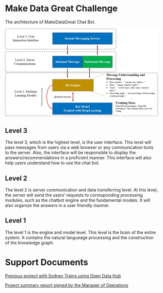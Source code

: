 # Make Data Great Challenge


The architecture of MakeDataGreat Chat Bot.

![alt text](https://github.com/Anjin-Liu/TfNSW_MakeDataGreat/blob/main/architecture.jpg?raw=true)

## Level 3
The level 3, which is the highest level, is the user interface. This level will pass messages from users via a web browser or any communication tools to the server. Also, the interface will be responsible to display the answers/recommendations in a proficient manner. This interface will also help users understand how to use the chat bot.
## Level 2
The level 2 is server communication and data transferring level. At this level, the server will send the users’ requests to corresponding processing modules, such as the chatbot engine and the fundamental models. It will also organize the answers in a user friendly manner.
## Level 1
The level 1 is the engine and model level. This level is the brain of the entire system. It contains the natural langueage processing and the construction of the knowledge graph.

# Support Documents

[Previous project with Sydney Trains using Open Data Hub](https://web-tools.uts.edu.au/projects/detail.cfm?ProjectId=PRO20-9756)

[Project summary report signed by the Manager of Operations](https://github.com/Anjin-Liu/TfNSW_MakeDataGreat/blob/main/Project%20Summary%20Report%20Signed%20By%20Ruimin.pdf)